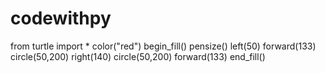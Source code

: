# codewithpy
from turtle import *
color("red")
begin_fill()
pensize()
left(50)
forward(133)
circle(50,200)
right(140)
circle(50,200)
forward(133)
end_fill()
